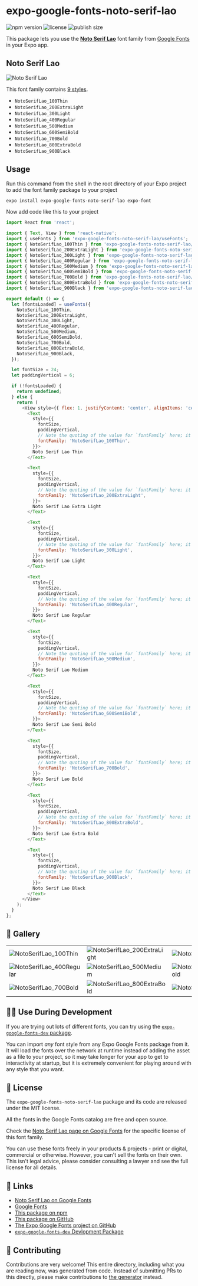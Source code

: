# expo-google-fonts-noto-serif-lao

![npm version](https://flat.badgen.net/npm/v/expo-google-fonts-noto-serif-lao)
![license](https://flat.badgen.net/github/license/expo/google-fonts)
![publish size](https://flat.badgen.net/packagephobia/install/expo-google-fonts-noto-serif-lao)

This package lets you use the [**Noto Serif Lao**](https://fonts.google.com/specimen/Noto+Serif+Lao) font family from [Google Fonts](https://fonts.google.com/) in your Expo app.

## Noto Serif Lao

![Noto Serif Lao](./font-family.png)

This font family contains [9 styles](#-gallery).

- `NotoSerifLao_100Thin`
- `NotoSerifLao_200ExtraLight`
- `NotoSerifLao_300Light`
- `NotoSerifLao_400Regular`
- `NotoSerifLao_500Medium`
- `NotoSerifLao_600SemiBold`
- `NotoSerifLao_700Bold`
- `NotoSerifLao_800ExtraBold`
- `NotoSerifLao_900Black`

## Usage

Run this command from the shell in the root directory of your Expo project to add the font family package to your project
```sh
expo install expo-google-fonts-noto-serif-lao expo-font
```

Now add code like this to your project
```js
import React from 'react';

import { Text, View } from 'react-native';
import { useFonts } from 'expo-google-fonts-noto-serif-lao/useFonts';
import { NotoSerifLao_100Thin } from 'expo-google-fonts-noto-serif-lao/100Thin';
import { NotoSerifLao_200ExtraLight } from 'expo-google-fonts-noto-serif-lao/200ExtraLight';
import { NotoSerifLao_300Light } from 'expo-google-fonts-noto-serif-lao/300Light';
import { NotoSerifLao_400Regular } from 'expo-google-fonts-noto-serif-lao/400Regular';
import { NotoSerifLao_500Medium } from 'expo-google-fonts-noto-serif-lao/500Medium';
import { NotoSerifLao_600SemiBold } from 'expo-google-fonts-noto-serif-lao/600SemiBold';
import { NotoSerifLao_700Bold } from 'expo-google-fonts-noto-serif-lao/700Bold';
import { NotoSerifLao_800ExtraBold } from 'expo-google-fonts-noto-serif-lao/800ExtraBold';
import { NotoSerifLao_900Black } from 'expo-google-fonts-noto-serif-lao/900Black';

export default () => {
  let [fontsLoaded] = useFonts({
    NotoSerifLao_100Thin,
    NotoSerifLao_200ExtraLight,
    NotoSerifLao_300Light,
    NotoSerifLao_400Regular,
    NotoSerifLao_500Medium,
    NotoSerifLao_600SemiBold,
    NotoSerifLao_700Bold,
    NotoSerifLao_800ExtraBold,
    NotoSerifLao_900Black,
  });

  let fontSize = 24;
  let paddingVertical = 6;

  if (!fontsLoaded) {
    return undefined;
  } else {
    return (
      <View style={{ flex: 1, justifyContent: 'center', alignItems: 'center' }}>
        <Text
          style={{
            fontSize,
            paddingVertical,
            // Note the quoting of the value for `fontFamily` here; it expects a string!
            fontFamily: 'NotoSerifLao_100Thin',
          }}>
          Noto Serif Lao Thin
        </Text>

        <Text
          style={{
            fontSize,
            paddingVertical,
            // Note the quoting of the value for `fontFamily` here; it expects a string!
            fontFamily: 'NotoSerifLao_200ExtraLight',
          }}>
          Noto Serif Lao Extra Light
        </Text>

        <Text
          style={{
            fontSize,
            paddingVertical,
            // Note the quoting of the value for `fontFamily` here; it expects a string!
            fontFamily: 'NotoSerifLao_300Light',
          }}>
          Noto Serif Lao Light
        </Text>

        <Text
          style={{
            fontSize,
            paddingVertical,
            // Note the quoting of the value for `fontFamily` here; it expects a string!
            fontFamily: 'NotoSerifLao_400Regular',
          }}>
          Noto Serif Lao Regular
        </Text>

        <Text
          style={{
            fontSize,
            paddingVertical,
            // Note the quoting of the value for `fontFamily` here; it expects a string!
            fontFamily: 'NotoSerifLao_500Medium',
          }}>
          Noto Serif Lao Medium
        </Text>

        <Text
          style={{
            fontSize,
            paddingVertical,
            // Note the quoting of the value for `fontFamily` here; it expects a string!
            fontFamily: 'NotoSerifLao_600SemiBold',
          }}>
          Noto Serif Lao Semi Bold
        </Text>

        <Text
          style={{
            fontSize,
            paddingVertical,
            // Note the quoting of the value for `fontFamily` here; it expects a string!
            fontFamily: 'NotoSerifLao_700Bold',
          }}>
          Noto Serif Lao Bold
        </Text>

        <Text
          style={{
            fontSize,
            paddingVertical,
            // Note the quoting of the value for `fontFamily` here; it expects a string!
            fontFamily: 'NotoSerifLao_800ExtraBold',
          }}>
          Noto Serif Lao Extra Bold
        </Text>

        <Text
          style={{
            fontSize,
            paddingVertical,
            // Note the quoting of the value for `fontFamily` here; it expects a string!
            fontFamily: 'NotoSerifLao_900Black',
          }}>
          Noto Serif Lao Black
        </Text>
      </View>
    );
  }
};

```

## 🔡 Gallery


||||
|-|-|-|
|![NotoSerifLao_100Thin](.//100Thin/NotoSerifLao_100Thin.ttf.png)|![NotoSerifLao_200ExtraLight](.//200ExtraLight/NotoSerifLao_200ExtraLight.ttf.png)|![NotoSerifLao_300Light](.//300Light/NotoSerifLao_300Light.ttf.png)||
|![NotoSerifLao_400Regular](.//400Regular/NotoSerifLao_400Regular.ttf.png)|![NotoSerifLao_500Medium](.//500Medium/NotoSerifLao_500Medium.ttf.png)|![NotoSerifLao_600SemiBold](.//600SemiBold/NotoSerifLao_600SemiBold.ttf.png)||
|![NotoSerifLao_700Bold](.//700Bold/NotoSerifLao_700Bold.ttf.png)|![NotoSerifLao_800ExtraBold](.//800ExtraBold/NotoSerifLao_800ExtraBold.ttf.png)|![NotoSerifLao_900Black](.//900Black/NotoSerifLao_900Black.ttf.png)||


## 👩‍💻 Use During Development

If you are trying out lots of different fonts, you can try using the [`expo-google-fonts-dev` package](https://github.com/freeboub/google-fonts/tree/master/font-packages/dev#readme).

You can import *any* font style from any Expo Google Fonts package from it. It will load the fonts
over the network at runtime instead of adding the asset as a file to your project, so it may take longer
for your app to get to interactivity at startup, but it is extremely convenient
for playing around with any style that you want.

## 📖 License

The `expo-google-fonts-noto-serif-lao` package and its code are released under the MIT license.

All the fonts in the Google Fonts catalog are free and open source.

Check the [Noto Serif Lao page on Google Fonts](https://fonts.google.com/specimen/Noto+Serif+Lao) for the specific license of this font family.

You can use these fonts freely in your products & projects - print or digital, commercial or otherwise. However, you can't sell the fonts on their own. This isn't legal advice, please consider consulting a lawyer and see the full license for all details.

## 🔗 Links

- [Noto Serif Lao on Google Fonts](https://fonts.google.com/specimen/Noto+Serif+Lao)
- [Google Fonts](https://fonts.google.com/)
- [This package on npm](https://www.npmjs.com/package/expo-google-fonts-noto-serif-lao)
- [This package on GitHub](https://github.com/freeboub/google-fonts/tree/master/font-packages/noto-serif-lao)
- [The Expo Google Fonts project on GitHub](https://github.com/freeboub/google-fonts)
- [`expo-google-fonts-dev` Devlopment Package](https://github.com/freeboub/google-fonts/tree/master/font-packages/dev)

## 🤝 Contributing

Contributions are very welcome! This entire directory, including what you are reading now, was generated from code. Instead of submitting PRs to this directly, please make contributions to [the generator](https://github.com/freeboub/google-fonts/tree/master/packages/generator) instead.
